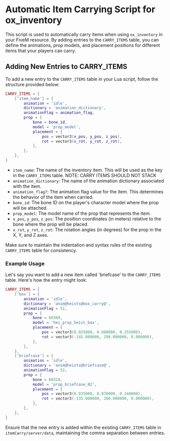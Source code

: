# Automatic Item Carrying Script for ox_inventory

This script is used to automatically carry items when using `ox_inventory` in your FiveM resource. By adding entries to the `CARRY_ITEMS` table, you can define the animations, prop models, and placement positions for different items that your players can carry.

## Adding New Entries to CARRY_ITEMS

To add a new entry to the `CARRY_ITEMS` table in your Lua script, follow the structure provided below:

```lua
CARRY_ITEMS = {
    ['item_name'] = {
        animation = 'idle',
        dictionary = 'animation_dictionary',
        animationFlag = animation_flag,
        prop = {
            bone = bone_id,
            model = 'prop_model',
            placement = {
                pos = vector3(x_pos, y_pos, z_pos),
                rot = vector3(x_rot, y_rot, z_rot),
            },
        },
    },
}
```

- `item_name`: The name of the inventory item. This will be used as the key in the `CARRY_ITEMS` table. NOTE: CARRY ITEMS SHOULD NOT STACK
- `animation_dictionary`: The name of the animation dictionary associated with the item.
- `animation_flag?`: The animation flag value for the item. This determines the behavior of the item when carried.
- `bone_id`: The bone ID on the player's character model where the prop will be attached.
- `prop_model`: The model name of the prop that represents the item.
- `x_pos`, `y_pos`, `z_pos`: The position coordinates (in meters) relative to the bone where the prop will be placed.
- `x_rot`, `y_rot`, `z_rot`: The rotation angles (in degrees) for the prop in the X, Y, and Z axes.

Make sure to maintain the indentation and syntax rules of the existing `CARRY_ITEMS` table for consistency.

### Example Usage

Let's say you want to add a new item called 'briefcase' to the `CARRY_ITEMS` table. Here's how the entry might look:

```lua
CARRY_ITEMS = {
    ['box'] = {
        animation = 'idle',
        dictionary = 'anim@heists@box_carry@',
        animationFlag = 51,
        prop = {
            bone = 60309,
            model = 'hei_prop_heist_box',
            placement = {
                pos = vector3(0.025000, 0.080000, 0.255000),
                rot = vector3(-145.000000, 290.000000, 0.000000),
            },
        },
    },
    ['briefcase'] = {
        animation = 'idle',
        dictionary = 'anim@heists@briefcase@',
        animationFlag = 52,
        prop = {
            bone = 60310,
            model = 'prop_briefcase_02',
            placement = {
                pos = vector3(0.035000, 0.070000, 0.240000),
                rot = vector3(-135.000000, 280.000000, 0.000000),
            },
        },
    },
}
```

Ensure that the new entry is added within the existing `CARRY_ITEMS` table in `itemCarry/server/data`, maintaining the comma separation between entries.